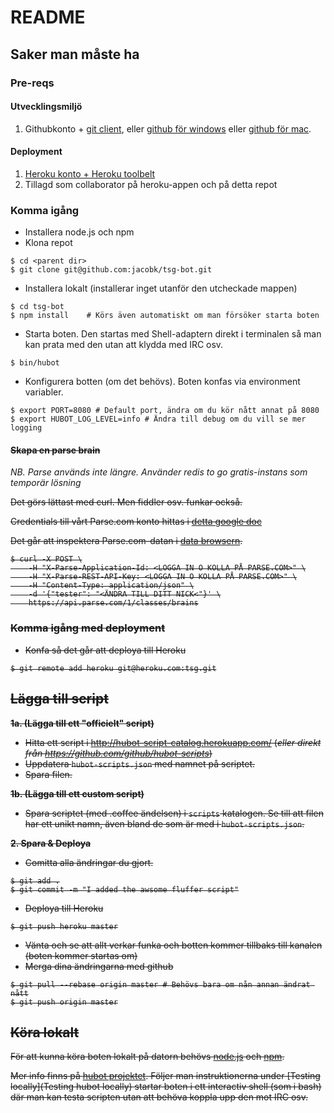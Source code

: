 # README

## Saker man måste ha

### Pre-reqs

#### Utvecklingsmiljö

1. Githubkonto + [git client](http://git-scm.com/), eller [github för windows](http://windows.github.com/) eller [github för mac](http://mac.github.com/).


#### Deployment

1. [Heroku konto + Heroku toolbelt](https://devcenter.heroku.com/articles/quickstart)
3. Tillagd som collaborator på heroku-appen och på detta repot

### Komma igång

* Installera node.js och npm
* Klona repot
 
```shell
$ cd <parent dir>
$ git clone git@github.com:jacobk/tsg-bot.git
```

* Installera lokalt (installerar inget utanför den utcheckade mappen)

```shell
$ cd tsg-bot
$ npm install    # Körs även automatiskt om man försöker starta boten
```

* Starta boten. Den startas med Shell-adaptern direkt i terminalen så man kan prata med den utan att klydda med IRC osv.

```shell
$ bin/hubot
```

* Konfigurera botten (om det behövs). Boten konfas via environment variabler.

```shell
$ export PORT=8080 # Default port, ändra om du kör nått annat på 8080
$ export HUBOT_LOG_LEVEL=info # Ändra till debug om du vill se mer logging
```

#### ~~Skapa en parse brain~~

*NB. Parse används inte längre. Använder redis to go gratis-instans som temporär lösning*

<del>
Det görs lättast med curl. Men fiddler osv. funkar också.

Credentials till vårt Parse.com konto hittas i [detta google doc](https://docs.google.com/document/d/1QNyat-n3vl6ulFGGfRMAH3o7v9F7pB8AQFdq4roUvXk/edit)

Det går att inspektera Parse.com-datan i [data browsern](https://parse.com/apps/tsg--2/collections#class/brains/p0).
</del>
```shell
$ curl -X POST \
    -H "X-Parse-Application-Id: <LOGGA IN O KOLLA PÅ PARSE.COM>" \
    -H "X-Parse-REST-API-Key: <LOGGA IN O KOLLA PÅ PARSE.COM>" \
    -H "Content-Type: application/json" \
    -d '{"tester": "<ÄNDRA TILL DITT NICK<"}' \
    https://api.parse.com/1/classes/brains
```




### Komma igång med deployment


* Konfa så det går att deploya till Heroku

```shell
$ git remote add heroku git@heroku.com:tsg.git
```

## Lägga till script

**1a. (Lägga till ett "officielt" script)**
  * Hitta ett script i http://hubot-script-catalog.herokuapp.com/ (*eller direkt från https://github.com/github/hubot-scripts*)
  * Uppdatera `hubot-scripts.json` med namnet på scriptet.
  * Spara filen.

**1b. (Lägga till ett custom script)**
  * Spara scriptet (med .coffee ändelsen) i `scripts` katalogen. Se till att filen har ett unikt namn, även bland de som är med i `hubot-scripts.json`.

**2. Spara & Deploya**
  * Comitta alla ändringar du gjort.
  
```shell
$ git add .
$ git commit -m "I added the awsome fluffer script"
```

  * Deploya till Heroku

```shell
$ git push heroku master
```

  * Vänta och se att allt verkar funka och botten kommer tillbaks till kanalen (boten kommer startas om)
  * Merga dina ändringarna med github

```shell
$ git pull --rebase origin master # Behövs bara om nån annan ändrat nått
$ git push origin master
```

## Köra lokalt

För att kunna köra boten lokalt på datorn behövs [node.js](http://nodejs.org/) och [npm](https://npmjs.org/).

Mer info finns på [hubot projektet](https://github.com/github/hubot#getting-your-own). Följer man instruktionerna under [Testing locally](Testing hubot locally) startar boten i ett interactiv shell (som i bash) där man kan testa scripten utan att behöva koppla upp den mot IRC osv.
